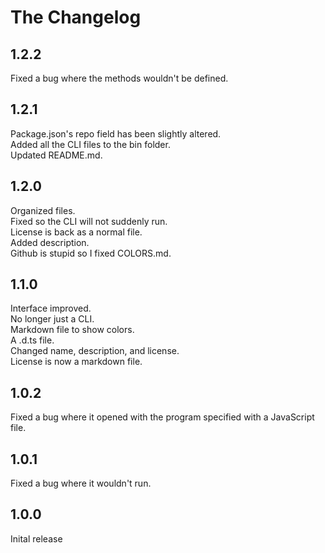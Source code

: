 # The Changelog

## 1.2.2
Fixed a bug where the methods wouldn't be defined.

## 1.2.1
Package.json's repo field has been slightly altered.\
Added all the CLI files to the bin folder.\
Updated README.md.

## 1.2.0
Organized files.\
Fixed so the CLI will not suddenly run.\
License is back as a normal file.\
Added description.\
Github is stupid so I fixed COLORS.md.

## 1.1.0
Interface improved.\
No longer just a CLI.\
Markdown file to show colors.\
A .d.ts file.\
Changed name, description, and license.\
License is now a markdown file.

## 1.0.2
Fixed a bug where it opened with the program specified with a JavaScript file.

## 1.0.1
Fixed a bug where it wouldn't run.

## 1.0.0
Inital release